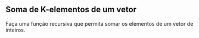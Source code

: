 ## Soma de K-elementos de um vetor

Faça uma função recursiva que permita somar os elementos de um vetor de
inteiros.